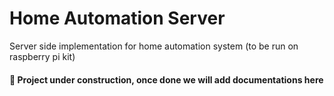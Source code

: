 # Home Automation Server
Server side implementation for home automation system (to be run on raspberry pi kit)

#### :wrench: Project under construction, once done we will add documentations here